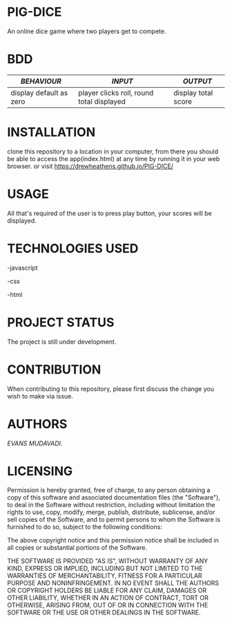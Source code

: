 # **PIG-DICE**
An online dice game where two players get to compete.

# **BDD**

| *BEHAVIOUR*        |  *INPUT*       |  *OUTPUT*      |
|-----------------|-------------|-------------|
|display default as zero|player clicks roll, round total displayed|display  total score|



# **INSTALLATION**

clone this repository to a location in your computer, from there you should be able to access the app(index.html) at any time by running it in your web browser. or visit https://drewheathens.github.io/PIG-DICE/

# **USAGE**

All that's required of the user is to press play button, your scores will be displayed.

# **TECHNOLOGIES USED**

-javascript

-css

-html



# **PROJECT STATUS**

The project is still under development.

# **CONTRIBUTION**

When contributing to this repository, please first discuss the change you wish to make via issue.

# **AUTHORS**

_EVANS MUDAVADI_.

# **LICENSING**

Permission is hereby granted, free of charge, to any person obtaining a copy of this software and associated documentation files (the "Software"), to deal in the Software without restriction, including without limitation the rights to use, copy, modify, merge, publish, distribute, sublicense, and/or sell copies of the Software, and to permit persons to whom the Software is furnished to do so, subject to the following conditions:

The above copyright notice and this permission notice shall be included in all copies or substantial portions of the Software.

THE SOFTWARE IS PROVIDED "AS IS", WITHOUT WARRANTY OF ANY KIND, EXPRESS OR IMPLIED, INCLUDING BUT NOT LIMITED TO THE WARRANTIES OF MERCHANTABILITY, FITNESS FOR A PARTICULAR PURPOSE AND NONINFRINGEMENT. IN NO EVENT SHALL THE AUTHORS OR COPYRIGHT HOLDERS BE LIABLE FOR ANY CLAIM, DAMAGES OR OTHER LIABILITY, WHETHER IN AN ACTION OF CONTRACT, TORT OR OTHERWISE, ARISING FROM, OUT OF OR IN CONNECTION WITH THE SOFTWARE OR THE USE OR OTHER DEALINGS IN THE SOFTWARE.
